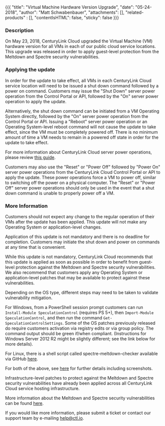 {{{
	"title": "Virtual Machine Hardware Version Upgrade",
	"date": "05-24-2018",
	"author": "Matt Schwabenbauer",
	"attachments": [],
	"related-products" : [],
	"contentIsHTML": false,
	"sticky": false
}}}

### Description
On May 23, 2018, CenturyLink Cloud upgraded the Virtual Machine (VM) hardware version for all VMs in each of our public cloud service locations. This upgrade was released in order to apply guest-level protection from the Meltdown and Spectre security vulnerabilities.

### Applying the update

In order for the update to take effect, all VMs in each CenturyLink Cloud service location will need to be issued a shut down command followed by a power on command. Customers may issue the "Shut Down" server power operation from the Control Portal or API, followed by the "On" server power operation to apply the update.

Alternatively, the shut down command can be initiated from a VM Operating System directly, followed by the "On" server power operation from the Control Portal or API. Issuing a "Reboot" server power operation or an Operating System-level reboot command will not cause the update to take effect, since the VM must be completely powered off. There is no minimum amount of time a VM needs to remain in a powered off state in order for the update to take effect.

For more information about CenturyLink Cloud server power operations, please review [this guide](https://www.ctl.io/guides/servers/server-power-operations/).

Customers may also use the "Reset" or "Power Off" followed by "Power On" server power operations from the CenturyLink Cloud Control Portal or API to apply the update. These power operations force a VM to power off, similar to switching off the power on a physical computer. The "Reset" or "Power Off" server power operations should only be used in the event that a shut down command is unable to properly power off a VM.

### More Information

Customers should not expect any change to the regular operation of their VMs after the update has been applied. This update will not make any Operating System or application-level changes.

Application of this update is not mandatory and there is no deadline for completion. Customers may initiate the shut down and power on commands at any time that is convenient.

While this update is not mandatory, CenturyLink Cloud recommends that this update is applied as soon as possible in order to benefit from guest-level protection against the Meltdown and Spectre security vulnerabilities. We also recommend that customers apply any Operating System or application-level patches that may be available to protect against these vulnerabilities.

Depending on the OS type, different steps may need to be taken to validate vulnerability mitigation.

For Windows, from a PowerShell session prompt customers can run `Install-Module SpeculationControl` (requires PS 5+), then `Import-Module SpeculationControl`, and then run the command `Get-SpeculationControlSettings`.  Some of the OS patches previously released do require customers activation via registry edits or via group policy.  The command output should be green if/when compliant.  (Instructions for Windows Server 2012 R2 might be slightly different; see the link below for more details).

For Linux, there is a shell script called spectre-meltdown-checker available via GitHub [here](https://raw.githubusercontent.com/speed47/spectre-meltdown-checker/master/spectre-meltdown-checker.sh).

For both of the above, see [here](https://vinfrastructure.it/2018/01/meltdown-spectre-check-vsphere-environment/) for further details including screenshots.

Infrastructure-level patches to protect against the Meltdown and Spectre security vulnerabilities have already been applied across all CenturyLink Cloud service hosting infrastructure.

More information about the Meltdown and Spectre security vulnerabilities can be found [here](https://www.netformation.com/featured/notice-on-meltdown-and-spectre-vulnerability/).

If you would like more information, please submit a ticket or contact our support team by e-mailing help@ctl.io.
